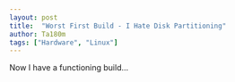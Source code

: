 ```yaml
---
layout: post
title:  "Worst First Build - I Hate Disk Partitioning"
author: Ta180m
tags: ["Hardware", "Linux"]
---
```



Now I have a functioning build...

